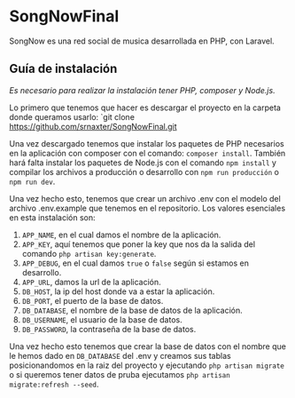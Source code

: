 # SongNowFinal

SongNow es una red social de musica desarrollada en PHP, con Laravel.

## Guía de instalación

*Es necesario para realizar la instalación tener PHP, composer y Node.js.*

Lo primero que tenemos que hacer es descargar el proyecto en la carpeta donde queramos usarlo: `git clone https://github.com/srnaxter/SongNowFinal.git

Una vez descargado tenemos que instalar los paquetes de PHP necesarios en la aplicación con composer con el comando: `composer install`.
También hará falta instalar los paquetes de Node.js con el comando `npm install` y compilar los archivos a producción o desarrollo con `npm run producción` o `npm run dev`.

Una vez hecho esto, tenemos que crear un archivo .env con el modelo del archivo .env.example que tenemos en el repositorio. Los valores esenciales en esta instalación son: 
1. `APP_NAME`, en el cual damos el nombre de la aplicación.
2. `APP_KEY`, aquí tenemos que poner la key que nos da la salida del comando `php artisan key:generate`.
3. `APP_DEBUG`, en el cual damos `true` o `false` según si estamos en desarrollo.
4. `APP_URL`, damos la url de la aplicación. 
5. `DB_HOST`, la ip del host donde va a estar la aplicación.
6. `DB_PORT`, el puerto de la base de datos.
7. `DB_DATABASE`, el nombre de la base de datos de la aplicación.
8. `DB_USERNAME`, el usuario de la base de datos.
9. `DB_PASSWORD`, la contraseña de la base de datos.

Una vez hecho esto tenemos que crear la base de datos con el nombre que le hemos dado en `DB_DATABASE` del .env y creamos sus tablas posicionandomos en la raiz del proyecto y ejecutando `php artisan migrate` o si queremos tener datos de pruba ejecutamos `php artisan migrate:refresh --seed`.
